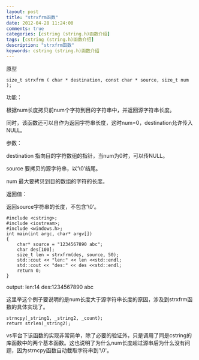 ```yaml
---
layout: post
title: "strxfrm函数"
date: 2012-04-28 11:24:00
comments: true
categories: [cstring (string.h)函数介绍]
tags: [cstring (string.h)函数介绍]
description: "strxfrm函数"
keywords: cstring (string.h)函数介绍
---
```


原型

```
size_t strxfrm ( char * destination, const char * source, size_t num );
```

功能：

根据num长度拷贝前num个字符到目的字符串中，并返回源字符串长度。

同时，该函数还可以自作为返回字符串长度，这时num=0，destination允许传入NULL。

参数：

destination 指向目的字符数组的指针，当num为0时，可以传NULL。

source 要拷贝的源字符串，以‘\0’结尾。

num 最大要拷贝到目的数组的字符的长度。

返回值：

返回source字符串的长度，不包含‘\0’。

```
#include <cstring>;
#include <iostream>;
#include <windows.h>;
int main(int argc, char* argv[])
{
    char* source = "1234567890 abc";
    char des[100];
    size_t len = strxfrm(des, source, 50);
    std::cout << "len:" << len <<std::endl;
    std::cout << "des:" << des <<std::endl;
    return 0;
}
```

output:
len:14
des:1234567890 abc

这里举这个例子要说明的是num长度大于源字符串长度的原因，涉及到strxfrm函数的具体实现了。

```
strncpy(_string1, _string2, _count);
return strlen(_string2);
```

vs平台下该函数的实现非常简单，除了必要的验证外，只是调用了同是cstring的库函数中的两个基本函数。这也说明了为什么num长度超过源串后为什么没有问题，因为strncpy函数自动截取字符串到'\0'。
